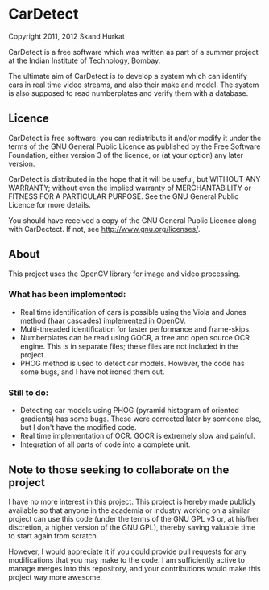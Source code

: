 # CarDetect #

Copyright 2011, 2012 Skand Hurkat

CarDetect is a free software which was written as part of a summer project
at the Indian Institute of Technology, Bombay.

The ultimate aim of CarDetect is to develop a system which can identify
cars in real time video streams, and also their make and model. The system
is also supposed to read numberplates and verify them with a database.

## Licence ##

CarDetect is free software: you can redistribute it and/or modify it under
the terms of the GNU General Public Licence as published by the Free
Software Foundation, either version 3 of the licence, or (at your option)
any later version.

CarDetect is distributed in the hope that it will be useful, but WITHOUT
ANY WARRANTY; without even the implied warranty of MERCHANTABILITY or
FITNESS FOR A PARTICULAR PURPOSE. See the GNU General Public Licence for
more details.

You should have received a copy of the GNU General Public Licence along
with CarDectect. If not, see <http://www.gnu.org/licenses/>.

## About ##

This project uses the OpenCV library for image and video processing.

### What has been implemented: ###

* Real time identification of cars is possible using the Viola and Jones
  method (haar cascades) implemented in OpenCV.
* Multi-threaded identification for faster performance and frame-skips.
* Numberplates can be read using GOCR, a free and open source OCR engine.
  This is in separate files; these files are not included in the project.
* PHOG method is used to detect car models. However, the code has some
  bugs, and I have not ironed them out.

### Still to do: ###

* Detecting car models using PHOG (pyramid histogram of oriented gradients)
  has some bugs. These were corrected later by someone else, but I don't
  have the modified code.
* Real time implementation of OCR. GOCR is extremely slow and painful.
* Integration of all parts of code into a complete unit.

## Note to those seeking to collaborate on the project ##

I have no more interest in this project. This project is hereby made
publicly available so that anyone in the academia or industry working on a
similar project can use this code (under the terms of the GNU GPL v3 or, at
his/her discretion, a higher version of the GNU GPL), thereby saving
valuable time to start again from scratch.

However, I would appreciate it if you could provide pull requests for any
modifications that you may make to the code. I am sufficiently active to
manage merges into this repository, and your contributions would make this
project way more awesome.
